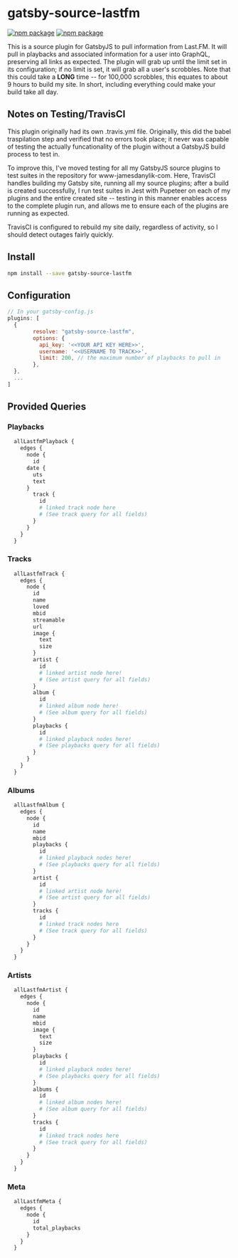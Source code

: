 # gatsby-source-lastfm

[![npm package](https://img.shields.io/npm/v/gatsby-source-lastfm.svg)](https://www.npmjs.org/package/gatsby-source-lastfm)
[![npm package](https://img.shields.io/npm/dm/gatsby-source-lastfm.svg)](https://npmcharts.com/compare/gatsby-source-lastfm?minimal=true)

This is a source plugin for GatsbyJS to pull information from Last.FM.  It will pull in playbacks and associated information for a user into GraphQL, preserving all links as expected.  The plugin will grab up until the limit set in its configuration; if no limit is set, it will grab all a user's scrobbles.  Note that this could take a **LONG** time -- for 100,000 scrobbles, this equates to about 9 hours to build my site.  In short, including everything could make your build take all day.

## Notes on Testing/TravisCI
This plugin originally had its own .travis.yml file. Originally, this did the babel traspilation step and verified that no errors took place; it never was capable of testing the actually funcationality of the plugin without a GatsbyJS build process to test in.

To improve this, I've moved testing for all my GatsbyJS source plugins to test suites in the repository for www-jamesdanylik-com. Here, TravisCI handles building my Gatsby site, running all my source plugins; after a build is created successfully, I run test suites in Jest with Pupeteer on each of my plugins and the entire created site -- testing in this manner enables access to the complete plugin run, and allows me to ensure each of the plugins are running as expected.

TravisCI is configured to rebuild my site daily, regardless of activity, so I should detect outages fairly quickly.

## Install

```bash
npm install --save gatsby-source-lastfm
```


## Configuration
```javascript
// In your gatsby-config.js
plugins: [
  {
        resolve: "gatsby-source-lastfm",
        options: {
          api_key: '<<YOUR API KEY HERE>>',
          username: '<<USERNAME TO TRACK>>',
          limit: 200, // the maximum number of playbacks to pull in
        },
  },
  ...
]
```

## Provided Queries

### Playbacks
```graphql
  allLastfmPlayback {
    edges {
      node {
        id
      date {
        uts
        text
      }
        track {
          id
          # linked track node here
          # (See track query for all fields)
        }
      }
    }
  }
```
### Tracks
```graphql
  allLastfmTrack {
    edges {
      node {
        id
        name
        loved
        mbid
        streamable
        url
        image {
          text
          size
        }
        artist {
          id
          # linked artist node here!
          # (See artist query for all fields)
        }
        album {
          id
          # linked album node here!
          # (See album query for all fields)
        }
        playbacks {
          id
          # linked playback nodes here!
          # (See playbacks query for all fields)
        }
      }
    }
  }
```

### Albums
```graphql
  allLastfmAlbum {
    edges {
      node {
        id
        name
        mbid
        playbacks {
          id
          # linked playback nodes here!
          # (See playbacks query for all fields)
        }
        artist {
          id
          # linked artist node here!
          # (See artist query for all fields)
        }
        tracks {
          id
          # linked track nodes here
          # (See track query for all fields)
        }
      }
    }
  }
```

### Artists
```graphql
  allLastfmArtist {
    edges {
      node {
        id
        name
        mbid
        image {
          text
          size
        }
        playbacks {
          id
          # linked playback nodes here!
          # (See playbacks query for all fields)
        }
        albums {
          id
          # linked album nodes here!
          # (See album query for all fields)
        }
        tracks {
          id
          # linked track nodes here
          # (See track query for all fields)
        }
      }
    }
  }
```

### Meta
```graphql
  allLastfmMeta {
    edges {
      node {
        id
        total_playbacks
      }
    }
  }
```
